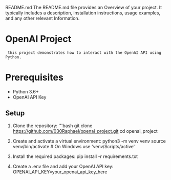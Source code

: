 README.md
   The README.md file provides an Overview of your project. It typically includes a description, installation instructions, usage examples, and any
   other relevant Information.

   # OpenAI Project
     this project demonstrates how to interact with the OpenAI API using Python.

   # Prerequisites
   - Python 3.6+
   - OpenAI API Key
  
  ## Setup 
  1. Clone the repository:
     '''bash
     git clone https://github.com/030Raphael/openai_project.git
     cd openai_project

  2. Create and activate a virtual environment:
     python3 -m venv venv
     source venv/bin/activate  # On Windows use
     'venv/Scripts/active'

  3. Install the required packages:
     pip install -r requirements.txt

  4. Create a .env file and add your OpenAI API key:
     OPENAI_API_KEY=your_openai_api_key_here


<!---
030Raphael/030Raphael is a ✨ special ✨ repository because its `README.md` (this file) appears on your GitHub profile.
You can click the Preview link to take a look at your changes.
--->
